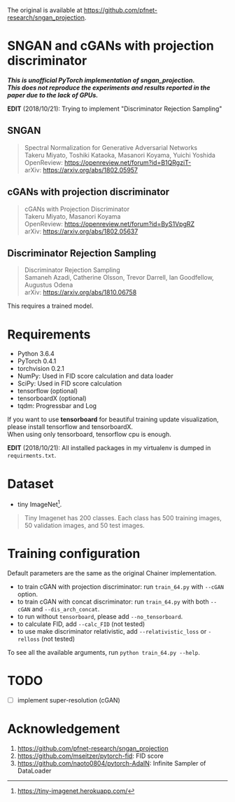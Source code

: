 The original is available at https://github.com/pfnet-research/sngan_projection.

# SNGAN and cGANs with projection discriminator
_**This is unofficial PyTorch implementation of sngan_projection.**_  
_**This does not reproduce the experiments and results reported in the paper due to the lack of GPUs.**_

**EDIT** (2018/10/21): Trying to implement "Discriminator Rejection Sampling"

## SNGAN
> Spectral Normalization for Generative Adversarial Networks  
> Takeru Miyato, Toshiki Kataoka, Masanori Koyama, Yuichi Yoshida  
> OpenReview: https://openreview.net/forum?id=B1QRgziT-  
> arXiv: https://arxiv.org/abs/1802.05957

## cGANs with projection discriminator
> cGANs with Projection Discriminator  
> Takeru Miyato, Masanori Koyama  
> OpenReview: https://openreview.net/forum?id=ByS1VpgRZ  
> arXiv: https://arxiv.org/abs/1802.05637  

## Discriminator Rejection Sampling
> Discriminator Rejection Sampling  
> Samaneh Azadi, Catherine Olsson, Trevor Darrell, Ian Goodfellow, Augustus Odena  
> arXiv: https://arxiv.org/abs/1810.06758  

This requires a trained model.

# Requirements
- Python 3.6.4
- PyTorch 0.4.1
- torchvision 0.2.1
- NumPy: Used in FID score calculation and data loader
- SciPy: Used in FID score calculation
- tensorflow (optional)
- tensorboardX (optional)
- tqdm: Progressbar and Log

If you want to use **tensorboard** for beautiful training update visualization, please install tensorflow and tensorboardX.  
When using only tensorboard, tensorflow cpu is enough.

**EDIT** (2018/10/21): All installed packages in my virtualenv is dumped in `requirments.txt`.

# Dataset
- tiny ImageNet[^1].

> Tiny Imagenet has 200 classes. Each class has 500 training images, 50 validation images, and 50 test images.

[^1]: https://tiny-imagenet.herokuapp.com/

# Training configuration
Default parameters are the same as the original Chainer implementation.

- to train cGAN with projection discriminator: run `train_64.py` with `--cGAN` option.
- to train cGAN with concat discriminator: run `train_64.py` with both `--cGAN` and `--dis_arch_concat`.
- to run without `tensorboard`, please add `--no_tensorboard`.
- to calculate FID, add `--calc_FID` (not tested)
- to use make discriminator relativistic, add `--relativistic_loss` or `-relloss` (not tested)

To see all the available arguments, run `python train_64.py --help`.

# TODO
- [ ] implement super-resolution (cGAN)

# Acknowledgement
1. https://github.com/pfnet-research/sngan_projection
2. https://github.com/mseitzer/pytorch-fid: FID score
3. https://github.com/naoto0804/pytorch-AdaIN: Infinite Sampler of DataLoader
